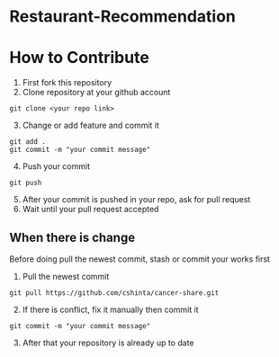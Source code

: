 # Restaurant-Recommendation

# How to Contribute
1. First fork this repository
2. Clone repository at your github account
```
git clone <your repo link>
```
3. Change or add feature and commit it
```
git add .
git commit -m "your commit message"

```
4. Push your commit
```
git push
```
5. After your commit is pushed in your repo, ask for pull request
6. Wait until your pull request accepted

## When there is change
Before doing pull the newest commit, stash or commit your works first
1. Pull the newest commit
```
git pull https://github.com/cshinta/cancer-share.git
```
2. If there is conflict, fix it manually then commit it
```
git commit -m "your commit message"
```
3. After that your repository is already up to date
